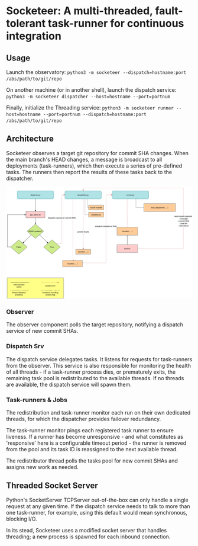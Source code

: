 # Socketeer: A multi-threaded, fault-tolerant task-runner for continuous integration

## Usage

Launch the observatory: `python3 -m socketeer --dispatch=hostname:port /abs/path/to/git/repo`

On another machine (or in another shell), launch the dispatch service: `python3 -m socketeer dispatcher --host=hostname --port=portnum`

Finally, initialize the Threading service: `python3 -m socketeer runner --host=hostname --port=portnum --dispatch=hostname:port /abs/path/to/git/repo`

## Architecture

Socketeer observes a target git repository for commit SHA changes. When the main branch's HEAD changes, a message is broadcast to all deployments (task-runners), which then execute a series of pre-defined tasks. The runners then report the results of these tasks back to the dispatcher.

![Architecture Control Flow](https://github.com/MatthewZito/socketeer/blob/master/docs/socketeer.png)

### Observer

The observer component polls the target repository, notifying a dispatch service of new commit SHAs.

### Dispatch Srv

The dispatch service delegates tasks. It listens for requests for task-runners from the observer. This service is also responsible for monitoring the health of all threads - if a task-runner process dies, or prematurely exits, the remaining task pool is redistributed to the available threads. If no threads are available, the dispatch service will spawn them.

### Task-runners & Jobs

The redistribution and task-runner monitor each run on their own dedicated threads, for which the dispatcher provides failover redundancy.

The task-runner monitor pings each registered task runner to ensure liveness. If a runner has become unresponsive - and what constitutes as 'responsive' here is a configurable timeout period - the runner is removed from the pool and its task ID is reassigned to the next available thread.

The redistributor thread polls the tasks pool for new commit SHAs and assigns new work as needed.

## Threaded Socket Server

Python's SocketServer TCPServer out-of-the-box can only handle a single request at any given time. If the dispatch service needs to talk to more than one task-runner, for example, using this default would mean synchronous, blocking I/O.

In its stead, Socketeer uses a modified socket server that handles threading; a new process is spawned for each inbound connection.
